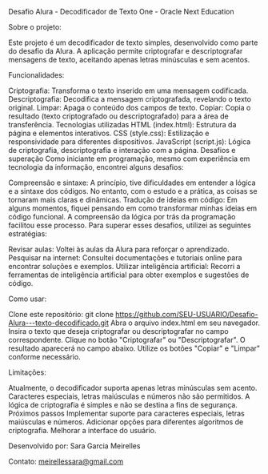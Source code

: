 Desafio Alura - Decodificador de Texto
One - Oracle Next Education

Sobre o projeto:

Este projeto é um decodificador de texto simples, desenvolvido como parte do desafio da Alura. A aplicação permite criptografar e descriptografar mensagens de texto, aceitando apenas letras minúsculas e sem acentos.

Funcionalidades:

Criptografia: Transforma o texto inserido em uma mensagem codificada.
Descriptografia: Decodifica a mensagem criptografada, revelando o texto original.
Limpar: Apaga o conteúdo dos campos de texto.
Copiar: Copia o resultado (texto criptografado ou descriptografado) para a área de transferência.
Tecnologias utilizadas
HTML (index.html): Estrutura da página e elementos interativos.
CSS (style.css): Estilização e responsividade para diferentes dispositivos.
JavaScript (script.js): Lógica de criptografia, descriptografia e interação com a página.
Desafios e superação
Como iniciante em programação, mesmo com experiência em tecnologia da informação, encontrei alguns desafios:

Compreensão e sintaxe: A princípio, tive dificuldades em entender a lógica e a sintaxe dos códigos. No entanto, com o estudo e a prática, as coisas se tornaram mais claras e dinâmicas.
Tradução de ideias em código: Em alguns momentos, fiquei pensando em como transformar minhas ideias em código funcional. A compreensão da lógica por trás da programação facilitou esse processo.
Para superar esses desafios, utilizei as seguintes estratégias:

Revisar aulas: Voltei às aulas da Alura para reforçar o aprendizado.
Pesquisar na internet: Consultei documentações e tutoriais online para encontrar soluções e exemplos.
Utilizar inteligência artificial: Recorri a ferramentas de inteligência artificial para obter exemplos e sugestões de código.

Como usar:

Clone este repositório: git clone https://github.com/SEU-USUARIO/Desafio-Alura---texto-decodificado.git
Abra o arquivo index.html em seu navegador.
Insira o texto que deseja criptografar ou descriptografar no campo correspondente.
Clique no botão "Criptografar" ou "Descriptografar".
O resultado aparecerá no campo abaixo.
Utilize os botões "Copiar" e "Limpar" conforme necessário.

Limitações:

Atualmente, o decodificador suporta apenas letras minúsculas sem acento. Caracteres especiais, letras maiúsculas e números não são permitidos.
A lógica de criptografia é simples e não se destina a fins de segurança.
Próximos passos
Implementar suporte para caracteres especiais, letras maiúsculas e números.
Adicionar opções para diferentes algoritmos de criptografia.
Melhorar a interface do usuário.

Desenvolvido por: Sara Garcia Meirelles

Contato: meirellessara@gmail.com
